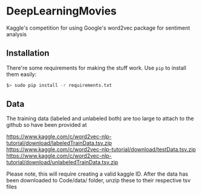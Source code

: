 DeepLearningMovies
==================

Kaggle's competition for using Google's word2vec package for sentiment analysis

## Installation

There're some requirements for making the stuff work. Use `pip` to install them easily:

```bash
$> sudo pip install -r requirements.txt
```

## Data

The training data (labeled and unlabeled both) are too large to attach to the github so have been provided at 

https://www.kaggle.com/c/word2vec-nlp-tutorial/download/labeledTrainData.tsv.zip
https://www.kaggle.com/c/word2vec-nlp-tutorial/download/testData.tsv.zip
https://www.kaggle.com/c/word2vec-nlp-tutorial/download/unlabeledTrainData.tsv.zip

Please note, this will require creating a valid kaggle ID. After the data has been downloaded to Code/data/ folder, unzip these to their respective tsv files


